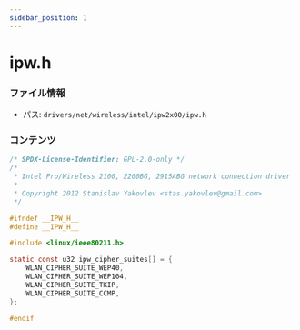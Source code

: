 ```yaml
---
sidebar_position: 1
---
```

# ipw.h

### ファイル情報

- パス: `drivers/net/wireless/intel/ipw2x00/ipw.h`

### コンテンツ

```h
/* SPDX-License-Identifier: GPL-2.0-only */
/*
 * Intel Pro/Wireless 2100, 2200BG, 2915ABG network connection driver
 *
 * Copyright 2012 Stanislav Yakovlev <stas.yakovlev@gmail.com>
 */

#ifndef __IPW_H__
#define __IPW_H__

#include <linux/ieee80211.h>

static const u32 ipw_cipher_suites[] = {
	WLAN_CIPHER_SUITE_WEP40,
	WLAN_CIPHER_SUITE_WEP104,
	WLAN_CIPHER_SUITE_TKIP,
	WLAN_CIPHER_SUITE_CCMP,
};

#endif

```
